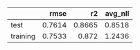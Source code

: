 |          |   rmse |     r2 |   avg_nll |
|:---------|-------:|-------:|----------:|
| test     | 0.7614 | 0.8665 |    0.8518 |
| training | 0.7533 | 0.872  |    1.2436 |
